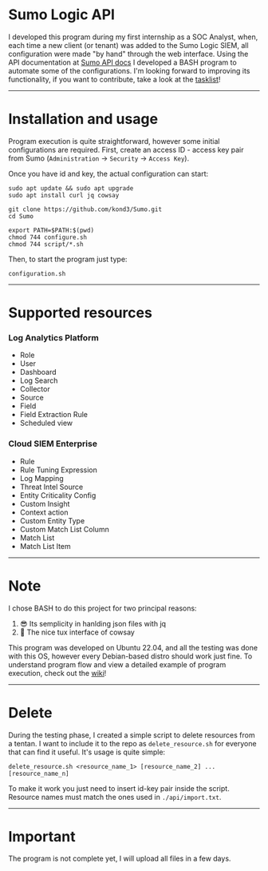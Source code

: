 # Sumo Logic API
I developed this program during my first internship as a SOC Analyst, when, each time a new client (or tenant) was added to the Sumo Logic SIEM, all configuration were made "by hand" through the web interface. Using the API documentation at [Sumo API docs](https://help.sumologic.com/docs/api/) I developed a BASH program to automate some of the configurations. I'm looking forward to improving its functionality, if you want to contribute, take a look at the [tasklist](https://github.com/kond3/Sumo/issues/1)!
***
# Installation and usage
Program execution is quite straightforward, however some initial configurations are required. First, create an access ID - access key pair from Sumo (`Administration` -> `Security` -> `Access Key`).

Once you have id and key, the actual configuration can start:
```
sudo apt update && sudo apt upgrade
sudo apt install curl jq cowsay

git clone https://github.com/kond3/Sumo.git
cd Sumo

export PATH=$PATH:$(pwd)
chmod 744 configure.sh
chmod 744 script/*.sh
```
Then, to start the program just type:
```
configuration.sh
```
***
# Supported resources
### Log Analytics Platform
- Role
- User
- Dashboard
- Log Search
- Collector
- Source
- Field
- Field Extraction Rule
- Scheduled view
### Cloud SIEM Enterprise
- Rule
- Rule Tuning Expression
- Log Mapping
- Threat Intel Source
- Entity Criticality Config
- Custom Insight
- Context action
- Custom Entity Type
- Custom Match List Column
- Match List
- Match List Item
***
# Note

I chose BASH to do this project for two principal reasons:
1. 😎 Its semplicity in hanlding json files with jq
2. 🐧 The nice tux interface of cowsay 

This program was developed on Ubuntu 22.04, and all the testing was done with this OS, however every Debian-based distro should work just fine.
To understand program flow and view a detailed example of program execution, check out the [wiki](https://github.com/kond3/Sumo/wiki)!
***
# Delete

During the testing phase, I created a simple script to delete resources from a tentan. I want to include it to the repo as `delete_resource.sh` for everyone that can find it useful. It's usage is quite simple:
```
delete_resource.sh <resource_name_1> [resource_name_2] ... [resource_name_n]
```
To make it work you just need to insert id-key pair inside the script. Resource names must match the ones used in `./api/import.txt`.
***
# Important
The program is not complete yet, I will upload all files in a few days.
